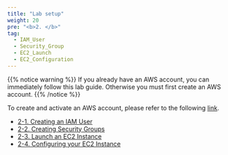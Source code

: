```yaml
---
title: "Lab setup"
weight: 20
pre: "<b>2. </b>"
tag:
  - IAM_User
  - Security_Group
  - EC2_Launch
  - EC2_Configuration
---
```


{{% notice warning %}}
If you already have an AWS account, you can immediately follow this lab guide. Otherwise you must first create an AWS account.
{{% /notice %}}
  
To create and activate an AWS account, please refer to the following [link](https://aws.amazon.com/ko/premiumsupport/knowledge-center/create-and-activate-aws-account/).

- [2-1. Creating an IAM User](/analytics-on-aws/en/lab-setup/iam-user)
- [2-2. Creating Security Groups](/analytics-on-aws/en/lab-setup/ec2-security-group)
- [2-3. Launch an EC2 Instance](/analytics-on-aws/en/lab-setup/ec2-launch)
- [2-4. Configuring your EC2 Instance](/analytics-on-aws/en/lab-setup/ec2-user-configuration)
